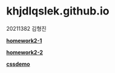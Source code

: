 # khjdlqslek.github.io
20211382 김형진

[**homework2-1**](https://khjdlqslek.github.io/homework2-1.html)

[**homework2-2**](https://khjdlqslek.github.io/homework2-2.html)

[**cssdemo**](https://khjdlqslek.github.io/css_demo.html)
